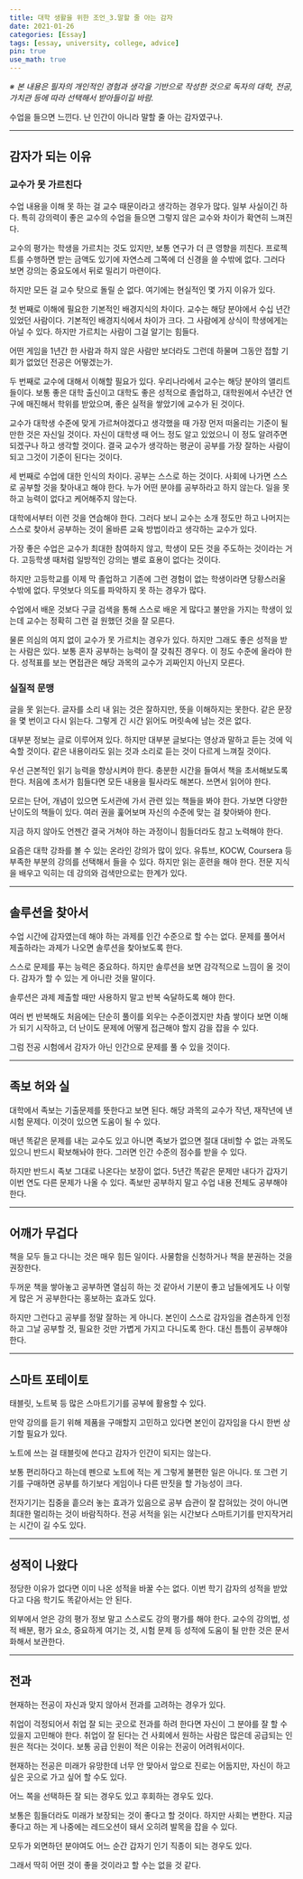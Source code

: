 ```yaml
---
title: 대학 생활을 위한 조언_3.말할 줄 아는 감자
date: 2021-01-26
categories: [Essay]
tags: [essay, university, college, advice]
pin: true
use_math: true
---
```


_※ 본 내용은 필자의 개인적인 경험과 생각을 기반으로 작성한 것으로 독자의 대학, 전공, 가치관 등에 따라 선택해서 받아들이길 바람._  

수업을 들으면 느낀다. 난 인간이 아니라 말할 줄 아는 감자였구나.

***

## __감자가 되는 이유__

### __교수가 못 가르친다__

수업 내용을 이해 못 하는 걸 교수 때문이라고 생각하는 경우가 많다. 일부 사실이긴 하다. 특히 강의력이 좋은 교수의 수업을 들으면 그렇지 않은 교수와 차이가 확연히 느껴진다.

교수의 평가는 학생을 가르치는 것도 있지만, 보통 연구가 더 큰 영향을 끼친다. 프로젝트를 수행하면 받는 금액도 있기에 자연스레 그쪽에 더 신경을 쓸 수밖에 없다. 그러다 보면 강의는 중요도에서 뒤로 밀리기 마련이다.

하지만 모든 걸 교수 탓으로 돌릴 순 없다. 여기에는 현실적인 몇 가지 이유가 있다.

첫 번째로 이해에 필요한 기본적인 배경지식의 차이다. 교수는 해당 분야에서 수십 년간 있었던 사람이다. 기본적인 배경지식에서 차이가 크다. 그 사람에게 상식이 학생에게는 아닐 수 있다. 하지만 가르치는 사람이 그걸 알기는 힘들다.

어떤 게임을 1년간 한 사람과 하지 않은 사람만 보더라도 그런데 하물며 그동안 접할 기회가 없었던 전공은 어떻겠는가.

두 번째로 교수에 대해서 이해할 필요가 있다. 우리나라에서 교수는 해당 분야의 앨리트들이다. 보통 좋은 대학 출신이고 대학도 좋은 성적으로 졸업하고, 대학원에서 수년간 연구에 매진해서 학위를 받았으며, 좋은 실적을 쌓았기에 교수가 된 것이다.

교수가 대학생 수준에 맞게 가르쳐야겠다고 생각했을 때 가장 먼저 떠올리는 기준이 될만한 것은 자신일 것이다. 자신이 대학생 때 어느 정도 알고 있었으니 이 정도 알려주면 되겠구나 하고 생각할 것이다. 결국 교수가 생각하는 평균이 공부를 가장 잘하는 사람이 되고 그것이 기준이 된다는 것이다.

세 번째로 수업에 대한 인식의 차이다. 공부는 스스로 하는 것이다. 사회에 나가면 스스로 공부할 것을 찾아내고 해야 한다. 누가 어떤 분야를 공부하라고 하지 않는다. 일을 못 하고 능력이 없다고 케어해주지 않는다.

대학에서부터 이런 것을 연습해야 한다. 그러다 보니 교수는 소개 정도만 하고 나머지는 스스로 찾아서 공부하는 것이 올바른 교육 방법이라고 생각하는 교수가 있다.

가장 좋은 수업은 교수가 최대한 참여하지 않고, 학생이 모든 것을 주도하는 것이라는 거다. 고등학생 때처럼 일방적인 강의는 별로 효용이 없다는 것이다.

하지만 고등학교를 이제 막 졸업하고 기존에 그런 경험이 없는 학생이라면 당황스러울 수밖에 없다. 무엇보다 의도를 파악하지 못 하는 경우가 많다.

수업에서 배운 것보다 구글 검색을 통해 스스로 배운 게 많다고 불만을 가지는 학생이 있는데 교수는 정확히 그런 걸 원했던 것을 잘 모른다.

물론 의심의 여지 없이 교수가 못 가르치는 경우가 있다. 하지만 그래도 좋은 성적을 받는 사람은 있다. 보통 혼자 공부하는 능력이 잘 갖춰진 경우다. 이 정도 수준에 올라야 한다. 성적표를 보는 면접관은 해당 과목의 교수가 괴짜인지 아닌지 모른다.

### __실질적 문맹__

글을 못 읽는다. 글자를 소리 내 읽는 것은 잘하지만, 뜻을 이해하지는 못한다. 같은 문장을 몇 번이고 다시 읽는다. 그렇게 긴 시간 읽어도 머릿속에 남는 것은 없다.

대부분 정보는 글로 이루어져 있다. 하지만 대부분 글보다는 영상과 말하고 듣는 것에 익숙할 것이다. 같은 내용이라도 읽는 것과 소리로 듣는 것이 다르게 느껴질 것이다.

우선 근본적인 읽기 능력을 향상시켜야 한다. 충분한 시간을 들여서 책을 초서해보도록 한다. 처음에 초서가 힘들다면 모든 내용을 필사라도 해본다. 쓰면서 읽어야 한다.

모르는 단어, 개념이 있으면 도서관에 가서 관련 있는 책들을 봐야 한다. 가보면 다양한 난이도의 책들이 있다. 여러 권을 훑어보며 자신의 수준에 맞는 걸 찾아봐야 한다.

지금 하지 않아도 언젠간 결국 거쳐야 하는 과정이니 힘들더라도 참고 노력해야 한다.

요즘은 대학 강좌를 볼 수 있는 온라인 강의가 많이 있다. 유튜브, KOCW, Coursera 등 부족한 부분의 강의를 선택해서 들을 수 있다. 하지만 읽는 훈련을 해야 한다. 전문 지식을 배우고 익히는 데 강의와 검색만으로는 한계가 있다.

***

## __솔루션을 찾아서__

수업 시간에 감자였는데 해야 하는 과제를 인간 수준으로 할 수는 없다. 문제를 풀어서 제출하라는 과제가 나오면 솔루션을 찾아보도록 한다.

스스로 문제를 푸는 능력은 중요하다. 하지만 솔루션을 보면 감각적으로 느낌이 올 것이다. 감자가 할 수 있는 게 아니란 것을 말이다.

솔루션은 과제 제출할 때만 사용하지 말고 반복 숙달하도록 해야 한다.

여러 번 반복해도 처음에는 단순히 풀이를 외우는 수준이겠지만 차츰 쌓이다 보면 이해가 되기 시작하고, 더 난이도 문제에 어떻게 접근해야 할지 감을 잡을 수 있다.

그럼 전공 시험에서 감자가 아닌 인간으로 문제를 풀 수 있을 것이다.

***

## __족보 허와 실__

대학에서 족보는 기출문제를 뜻한다고 보면 된다. 해당 과목의 교수가 작년, 재작년에 낸 시험 문제다. 이것이 있으면 도움이 될 수 있다.

매년 똑같은 문제를 내는 교수도 있고 아니면 족보가 없으면 절대 대비할 수 없는 과목도 있으니 반드시 확보해놔야 한다. 그러면 인간 수준의 점수를 받을 수 있다.

하지만 반드시 족보 그대로 나온다는 보장이 없다. 5년간 똑같은 문제만 내다가 갑자기 이번 연도 다른 문제가 나올 수 있다. 족보만 공부하지 말고 수업 내용 전체도 공부해야 한다.

***

## __어깨가 무겁다__

책을 모두 들고 다니는 것은 매우 힘든 일이다. 사물함을 신청하거나 책을 분권하는 것을 권장한다.

두꺼운 책을 쌓아놓고 공부하면 열심히 하는 것 같아서 기분이 좋고 남들에게도 나 이렇게 많은 거 공부한다는 홍보하는 효과도 있다.

하지만 그런다고 공부를 정말 잘하는 게 아니다. 본인이 스스로 감자임을 겸손하게 인정하고 그날 공부할 것, 필요한 것만 가볍게 가지고 다니도록 한다. 대신 틈틈이 공부해야 한다.

***

## __스마트 포테이토__

태블릿, 노트북 등 많은 스마트기기를 공부에 활용할 수 있다.

만약 강의를 듣기 위해 제품을 구매할지 고민하고 있다면 본인이 감자임을 다시 한번 상기할 필요가 있다.

노트에 쓰는 걸 태블릿에 쓴다고 감자가 인간이 되지는 않는다.

보통 편리하다고 하는데 펜으로 노트에 적는 게 그렇게 불편한 일은 아니다. 또 그런 기기를 구매하면 공부를 하기보다 게임이나 다른 딴짓을 할 가능성이 크다.

전자기기는 집중을 흩으러 놓는 효과가 있음으로 공부 습관이 잘 잡혀있는 것이 아니면 최대한 멀리하는 것이 바람직하다. 전공 서적을 읽는 시간보다 스마트기기를 만지작거리는 시간이 길 수도 있다.

***

## __성적이 나왔다__

정당한 이유가 없다면 이미 나온 성적을 바꿀 수는 없다. 이번 학기 감자의 성적을 받았다고 다음 학기도 똑같아서는 안 된다.

외부에서 얻은 강의 평가 정보 말고 스스로도 강의 평가를 해야 한다. 교수의 강의법, 성적 배분, 평가 요소, 중요하게 여기는 것, 시험 문제 등 성적에 도움이 될 만한 것은 문서화해서 보관한다.

***

## __전과__

현재하는 전공이 자신과 맞지 않아서 전과를 고려하는 경우가 있다.

취업이 걱정되어서 취업 잘 되는 곳으로 전과를 하려 한다면 자신이 그 분야를 잘 할 수 있을지 고민해야 한다. 취업이 잘 된다는 건 사회에서 원하는 사람은 많은데 공급되는 인원은 적다는 것이다. 보통 공급 인원이 적은 이유는 전공이 어려워서이다.

현재하는 전공은 미래가 유망한데 너무 안 맞아서 앞으로 진로는 어둡지만, 자신이 하고 싶은 곳으로 가고 싶어 할 수도 있다.

어느 쪽을 선택하든 잘 되는 경우도 있고 후회하는 경우도 있다.

보통은 힘들더라도 미래가 보장되는 것이 좋다고 할 것이다. 하지만 사회는 변한다. 지금 좋다고 하는 게 나중에는 레드오션이 돼서 오히려 발목을 잡을 수 있다.

모두가 외면하던 분야여도 어느 순간 갑자기 인기 직종이 되는 경우도 있다.

그래서 딱히 어떤 것이 좋을 것이라고 할 수는 없을 것 같다.